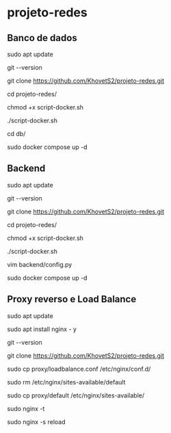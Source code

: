 # projeto-redes

## Banco de dados
sudo apt update

git --version

git clone https://github.com/KhovetS2/projeto-redes.git

cd projeto-redes/

chmod +x script-docker.sh

./script-docker.sh

cd db/

sudo docker compose up -d

## Backend

sudo apt update

git --version

git clone https://github.com/KhovetS2/projeto-redes.git

cd projeto-redes/

chmod +x script-docker.sh

./script-docker.sh

vim backend/config.py

sudo docker compose up -d

## Proxy reverso e Load Balance

sudo apt update

sudo apt install nginx - y

git --version

git clone https://github.com/KhovetS2/projeto-redes.git

sudo cp proxy/loadbalance.conf /etc/nginx/conf.d/

sudo rm /etc/nginx/sites-available/default 

sudo cp proxy/default /etc/nginx/sites-available/

sudo nginx -t

sudo nginx -s reload
